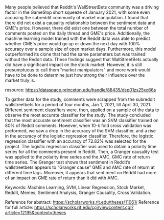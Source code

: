 Many people believed that Reddit's WallStreetBets community was a driving factor in the GameStop short squeeze of January 2021, with some even accusing the subreddit community of market manipulation. I found that there did not exist a causality relationship between the sentiment data and GME's price. However, there did exist one between the total number of comments posted on the daily thread and GME's price. Additionally, the machine learning model trained with the Reddit data was able to predict whether GME's price would go up or down the next day with 100% accuracy over a sample size of open market days. Furthermore, this model outperformed its clone that had the same parameters but was trained without the Reddit data. These findings suggest that WallStreetBets actually did have a significant impact on the stock market. However, it is still presumptuous to call them "market manipulators" and more work would have to be done to determine just how strong their influence over the market truly is.

resource: https://dataspace.princeton.edu/handle/88435/dsp01zs25xc66s




To gather data for the study, comments were scrapped from the subreddit wallstreetbets for a period of four months, Jan 1, 2021, till April 30, 2021. Different sentiment classifiers were, then, applied on a sample of the data to observe the most accurate classifier for the study. The study concluded that the most accurate sentiment classifier was an SVM classifier trained on 80% of Reddit comments. However, when 10-k fold cross validation was preformed, we saw a drop in the accuracy of the SVM classifier, and a rise in the accuracy of the logistic regression classifier. Therefore, the logistic regression classifier with an accuracy of 72.82% was selected for the project. The logistic regression classifier was used to obtain a polarity time series for all the comments present in Reddit. Then, a Granger causality test was applied to the polarity time series and the AMC, GMC rate of return time series. The Granger test shows that sentiment in Reddit’s wallstreetbets appears to “Granger cause” GME and AMC rate of return at different time lags. Moreover, it appears that sentiment on Reddit had more of an impact on GME rate of return than it did with AMC.

Keywords: Machine Learning, SVM, Linear Regression, Stock Market, Reddit, Memes,
Sentiment Analysis, Granger Causality, Cross Validation.

Reference for abstract: https://scholarworks.rit.edu/theses/11061/
Reference for full article: https://scholarworks.rit.edu/cgi/viewcontent.cgi?article=12195&context=theses